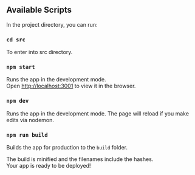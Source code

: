 ## Available Scripts

In the project directory, you can run:

### `cd src`

To enter into src directory.

### `npm start`

Runs the app in the development mode.<br />
Open [http://localhost:3001](http://localhost:3001) to view it in the browser.

### `npm dev`

Runs the app in the development mode. The page will reload if you make edits via nodemon.<br />

### `npm run build`

Builds the app for production to the `build` folder.<br />

The build is minified and the filenames include the hashes.<br />
Your app is ready to be deployed!
